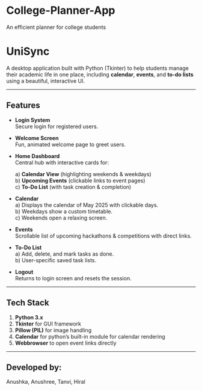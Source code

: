 # College-Planner-App
An efficient planner for college students
# UniSync
A desktop application built with Python (Tkinter) to help students manage their academic life in one place, including **calendar**, **events**, and **to-do lists** using a beautiful, interactive UI.

---

## Features
- **Login System**  
  Secure login for registered users.

- **Welcome Screen**  
  Fun, animated welcome page to greet users.

- **Home Dashboard**  
  Central hub with interactive cards for:
  
  a)  **Calendar View** (highlighting weekends & weekdays)  
  b)  **Upcoming Events** (clickable links to event pages)  
  c)  **To-Do List** (with task creation & completion)

- **Calendar**  
  a) Displays the calendar of May 2025 with clickable days.  
  b) Weekdays show a custom timetable.  
  c) Weekends open a relaxing screen.

- **Events**  
  Scrollable list of upcoming hackathons & competitions with direct links.

- **To-Do List**  
  a) Add, delete, and mark tasks as done.  
  b) User-specific saved task lists.

- **Logout**  
  Returns to login screen and resets the session.

---

##  Tech Stack
1) **Python 3.x**
2) **Tkinter**  for GUI framework
3) **Pillow (PIL)** for image handling
4) **Calendar** for python’s built-in module for calendar rendering
5) **Webbrowser** to open event links directly

---

## Developed by: 
Anushka, Anushree, Tanvi, Hiral


